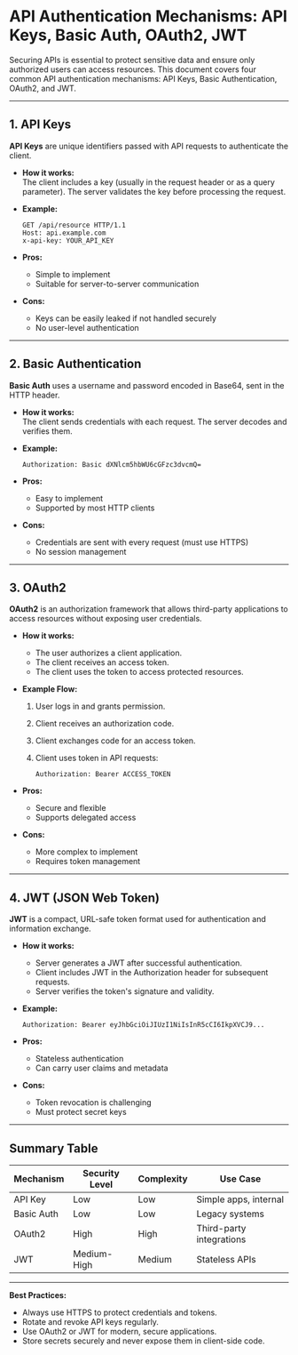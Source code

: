 # API Authentication Mechanisms: API Keys, Basic Auth, OAuth2, JWT

Securing APIs is essential to protect sensitive data and ensure only authorized users can access resources. This document covers four common API authentication mechanisms: API Keys, Basic Authentication, OAuth2, and JWT.

---

## 1. API Keys

**API Keys** are unique identifiers passed with API requests to authenticate the client.

- **How it works:**  
    The client includes a key (usually in the request header or as a query parameter). The server validates the key before processing the request.

- **Example:**

    ```http
    GET /api/resource HTTP/1.1
    Host: api.example.com
    x-api-key: YOUR_API_KEY
    ```

- **Pros:**  
  - Simple to implement
  - Suitable for server-to-server communication

- **Cons:**  
  - Keys can be easily leaked if not handled securely
  - No user-level authentication

---

## 2. Basic Authentication

**Basic Auth** uses a username and password encoded in Base64, sent in the HTTP header.

- **How it works:**  
    The client sends credentials with each request. The server decodes and verifies them.

- **Example:**

    ```http
    Authorization: Basic dXNlcm5hbWU6cGFzc3dvcmQ=
    ```

- **Pros:**  
  - Easy to implement
  - Supported by most HTTP clients

- **Cons:**  
  - Credentials are sent with every request (must use HTTPS)
  - No session management

---

## 3. OAuth2

**OAuth2** is an authorization framework that allows third-party applications to access resources without exposing user credentials.

- **How it works:**  
  - The user authorizes a client application.
  - The client receives an access token.
  - The client uses the token to access protected resources.

- **Example Flow:**
    1. User logs in and grants permission.
    2. Client receives an authorization code.
    3. Client exchanges code for an access token.
    4. Client uses token in API requests:

         ```http
         Authorization: Bearer ACCESS_TOKEN
         ```

- **Pros:**  
  - Secure and flexible
  - Supports delegated access

- **Cons:**  
  - More complex to implement
  - Requires token management

---

## 4. JWT (JSON Web Token)

**JWT** is a compact, URL-safe token format used for authentication and information exchange.

- **How it works:**  
  - Server generates a JWT after successful authentication.
  - Client includes JWT in the Authorization header for subsequent requests.
  - Server verifies the token's signature and validity.

- **Example:**

    ```http
    Authorization: Bearer eyJhbGciOiJIUzI1NiIsInR5cCI6IkpXVCJ9...
    ```

- **Pros:**  
  - Stateless authentication
  - Can carry user claims and metadata

- **Cons:**  
  - Token revocation is challenging
  - Must protect secret keys

---

## Summary Table

| Mechanism   | Security Level | Complexity | Use Case                |
|-------------|---------------|------------|-------------------------|
| API Key     | Low           | Low        | Simple apps, internal   |
| Basic Auth  | Low           | Low        | Legacy systems          |
| OAuth2      | High          | High       | Third-party integrations|
| JWT         | Medium-High   | Medium     | Stateless APIs          |

---

**Best Practices:**

- Always use HTTPS to protect credentials and tokens.
- Rotate and revoke API keys regularly.
- Use OAuth2 or JWT for modern, secure applications.
- Store secrets securely and never expose them in client-side code.
